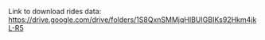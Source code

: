 Link to download rides data: 
https://drive.google.com/drive/folders/1S8QxnSMMjqHIBUIGBIKs92Hkm4jkL-R5
